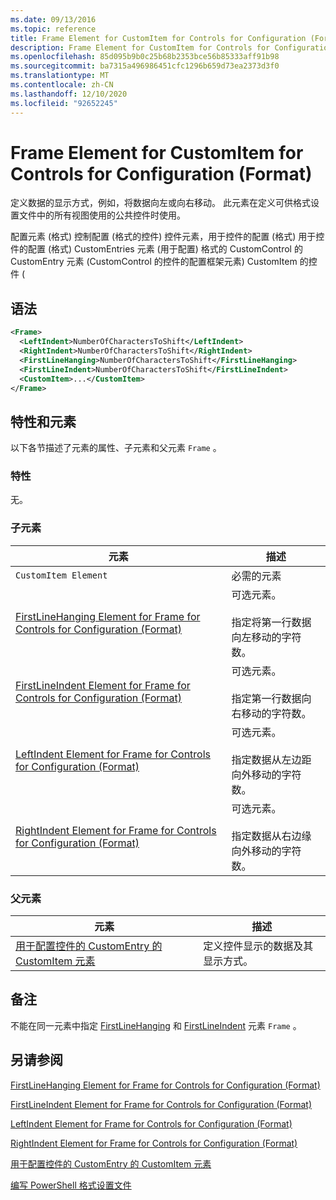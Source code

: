 ```yaml
---
ms.date: 09/13/2016
ms.topic: reference
title: Frame Element for CustomItem for Controls for Configuration (Format)
description: Frame Element for CustomItem for Controls for Configuration (Format)
ms.openlocfilehash: 85d095b9b0c25b68b2353bce56b85333aff91b98
ms.sourcegitcommit: ba7315a496986451cfc1296b659d73ea2373d3f0
ms.translationtype: MT
ms.contentlocale: zh-CN
ms.lasthandoff: 12/10/2020
ms.locfileid: "92652245"
---
```

# <a name="frame-element-for-customitem-for-controls-for-configuration-format"></a>Frame Element for CustomItem for Controls for Configuration (Format)

定义数据的显示方式，例如，将数据向左或向右移动。 此元素在定义可供格式设置文件中的所有视图使用的公共控件时使用。

配置元素 (格式) 控制配置 (格式的控件) 控件元素，用于控件的配置 (格式) 用于控件的配置 (格式) CustomEntries 元素 (用于配置) 格式的 CustomControl 的 CustomEntry 元素 (CustomControl 的控件的配置框架元素) CustomItem 的控件 (

## <a name="syntax"></a>语法

```xml
<Frame>
  <LeftIndent>NumberOfCharactersToShift</LeftIndent>
  <RightIndent>NumberOfCharactersToShift</RightIndent>
  <FirstLineHanging>NumberOfCharactersToShift</FirstLineHanging>
  <FirstLineIndent>NumberOfCharactersToShift</FirstLineIndent>
  <CustomItem>...</CustomItem>
</Frame>
```

## <a name="attributes-and-elements"></a>特性和元素

以下各节描述了元素的属性、子元素和父元素 `Frame` 。

### <a name="attributes"></a>特性

无。

### <a name="child-elements"></a>子元素

|元素|描述|
|-------------|-----------------|
|`CustomItem Element`|必需的元素|
|[FirstLineHanging Element for Frame for Controls for Configuration (Format)](./firstlinehanging-element-for-frame-for-controls-for-configuration-format.md)|可选元素。<br /><br /> 指定将第一行数据向左移动的字符数。|
|[FirstLineIndent Element for Frame for Controls for Configuration (Format)](./firstlineindent-element-for-frame-for-controls-for-configuration-format.md)|可选元素。<br /><br /> 指定第一行数据向右移动的字符数。|
|[LeftIndent Element for Frame for Controls for Configuration (Format)](./leftindent-element-for-frame-for-controls-for-configuration-format.md)|可选元素。<br /><br /> 指定数据从左边距向外移动的字符数。|
|[RightIndent Element for Frame for Controls for Configuration (Format)](./rightindent-element-for-frame-for-controls-for-configuration-format.md)|可选元素。<br /><br /> 指定数据从右边缘向外移动的字符数。|

### <a name="parent-elements"></a>父元素

|元素|描述|
|-------------|-----------------|
|[用于配置控件的 CustomEntry 的 CustomItem 元素](./customitem-element-for-customentry-for-controls-for-configuration-format.md)|定义控件显示的数据及其显示方式。|

## <a name="remarks"></a>备注

不能在同一元素中指定 [FirstLineHanging](./firstlinehanging-element-for-frame-for-controls-for-configuration-format.md) 和 [FirstLineIndent](./firstlineindent-element-for-frame-for-controls-for-configuration-format.md) 元素 `Frame` 。

## <a name="see-also"></a>另请参阅

[FirstLineHanging Element for Frame for Controls for Configuration (Format)](./firstlinehanging-element-for-frame-for-controls-for-configuration-format.md)

[FirstLineIndent Element for Frame for Controls for Configuration (Format)](./firstlineindent-element-for-frame-for-controls-for-configuration-format.md)

[LeftIndent Element for Frame for Controls for Configuration (Format)](./leftindent-element-for-frame-for-controls-for-configuration-format.md)

[RightIndent Element for Frame for Controls for Configuration (Format)](./rightindent-element-for-frame-for-controls-for-configuration-format.md)

[用于配置控件的 CustomEntry 的 CustomItem 元素](./customitem-element-for-customentry-for-controls-for-configuration-format.md)

[编写 PowerShell 格式设置文件](./writing-a-powershell-formatting-file.md)
